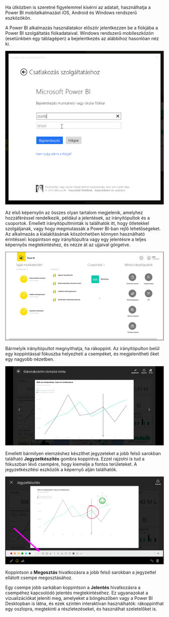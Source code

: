 Ha útközben is szeretné figyelemmel kísérni az adatait, használhatja a Power BI mobilalkalmazást iOS, Android és Windows rendszerű eszközökön.

A Power BI alkalmazás használatakor először jelentkezzen be a fiókjába a Power BI szolgáltatás fiókadataival. Windows rendszerű mobileszközön (esetünkben egy táblagépen) a bejelentkezés az alábbihoz hasonlóan néz ki.

![](media/4-4a-power-bi-mobile/4-4a_1.png)

Az első képernyőn az összes olyan tartalom megjelenik, amelyhez hozzáféréssel rendelkezik, például a jelentések, az irányítópultok és a csoportok. Emellett irányítópultminták is találhatók itt, hogy ötletekkel szolgáljanak, vagy hogy megmutassák a Power BI-ban rejlő lehetőségeket. Az alkalmazás a kialakításának köszönhetően könnyen használható érintéssel: koppintson egy irányítópultra vagy egy jelentésre a teljes képernyős megtekintéshez, és nézze át az ujjaival görgetve.

![](media/4-4a-power-bi-mobile/4-4a_1a.png)

Bármelyik irányítópultot megnyithatja, ha rákoppint. Az irányítópulton belül egy koppintással fókuszba helyezheti a csempéket, és megjelenítheti őket egy nagyobb nézetben.

![](media/4-4a-power-bi-mobile/4-4a_2.png)

Emellett bármilyen elemzéshez készíthet jegyzeteket a jobb felső sarokban található **Jegyzetkészítés** gombra koppintva. Ezzel rajzolni is tud a fókuszban lévő csempére, hogy kiemelje a fontos területeket. A jegyzetkészítési eszközök a képernyő alján találhatók.

![](media/4-4a-power-bi-mobile/4-4a_3.png)

Koppintson a **Megosztás** hivatkozásra a jobb felső sarokban a jegyzettel ellátott csempe megosztásához.

Egy csempe jobb sarkában koppintson a **Jelentés** hivatkozásra a csempéhez kapcsolódó jelentés megtekintéséhez. Ez ugyanazokat a vizualizációkat jeleníti meg, amelyeket a böngészőben vagy a Power BI Desktopban is látna, és ezek szintén interaktívan használhatók: rákoppinthat egy oszlopra, megtekinti a részletezéseket, és használhat szeletelőket is.

